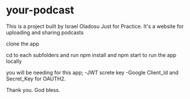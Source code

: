 # your-podcast

This is a project built by Israel Oladosu Just for Practice. It's a website for uploading and sharing podcasts

clone the app

cd to each subfolders and run npm install and npm start to run the app locally

you will be needing for this app;
-JWT screte key
-Google Client_Id and Secret_Key for OAUTH2.

Thank you. God bless.
